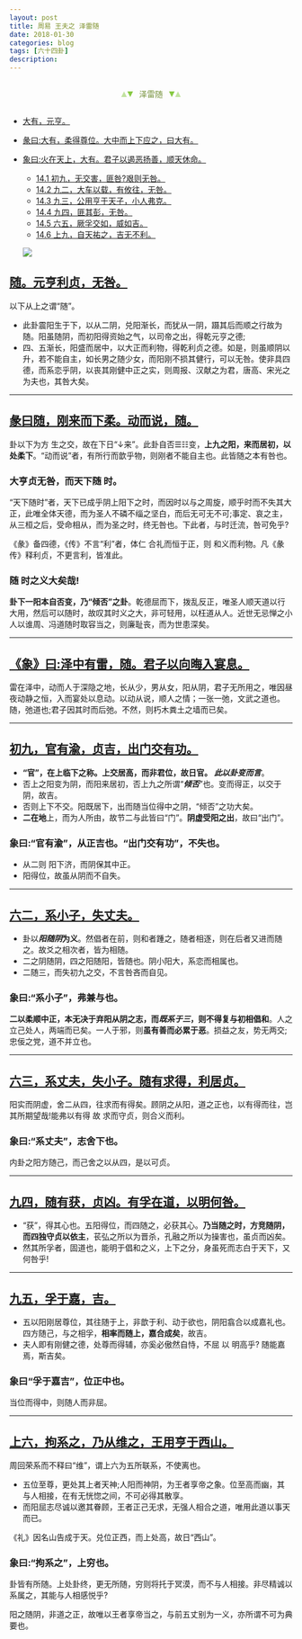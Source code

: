```yaml
---
layout: post
title: 周易 王夫之 泽雷随
date: 2018-01-30
categories: blog
tags: [六十四卦]
description: 
---
```


<span id = "jump"></span>


<section style="margin: 0px auto; text-align: center;">
    <section class="xhr" style="width: 0px; height: 0px; border-left: 5px solid transparent; border-right: 5px solid transparent; border-bottom: 10px solid rgb(135, 201, 67); display: inline-block; opacity: 0.5; border-top-color: rgb(135, 201, 67);"></section>
    <section class="xhr" style="width: 0px; height: 0px; border-left: 5px solid transparent; border-right: 5px solid transparent; border-top: 10px solid rgb(135, 201, 67); display: inline-block; margin-left: -3px; border-bottom-color: rgb(135, 201, 67);"></section>
    <section style="
margin-left: 0.5em;
display: inline-block;">
        <p>
            <span style="color: rgb(118, 146, 60);">泽雷随</span>
        </p>
    </section>
    <section class="xhr" style="margin-left: 0.5em; width: 0px; height: 0px; border-left: 5px solid transparent; border-right: 5px solid transparent; border-top: 10px solid rgb(135, 201, 67); display: inline-block; border-bottom-color: rgb(135, 201, 67);"></section>
    <section class="xhr" style="width: 0px; height: 0px; border-left: 5px solid transparent; border-right: 5px solid transparent; border-bottom: 10px solid rgb(135, 201, 67); display: inline-block; opacity: 0.5; margin-left: -3px; border-top-color: rgb(135, 201, 67);"></section>
</section>

- [大有，元亨。](#jump大有)
- [彖曰:大有，柔得尊位。大中而上下应之，曰大有。](#jump柔得尊位)
- [象曰:火在天上，大有。君子以遏恶扬善，顺天休命。](#jump火在天上)
  - [14.1 初九，无交害，匪咎?艰则无咎。](#jump无交害)
  - [14.2 九二，大车以载，有攸往，无咎。](#jump大车以载)
  - [14.3 九三，公用亨于天子，小人弗克。](#jump公用亨于天子)
  - [14.4 九四，匪其彭，无咎。](#jump匪其彭)
  - [14.5 六五，厥孚交如，威如吉。](#jump厥孚交如)
  - [14.6 上九，自天祐之，吉无不利。](#jump吉无不利)
  
  ![](http://www.guoyi360.com/uploads/allimg/130423/1-1304230QP0M5.jpg)


<span id = "jump元亨利贞"></span>
## [随。元亨利贞，无咎。](#jump)
以下从上之谓“随”。
- 此卦震阳生于下，以从二阴，兑阳渐长，而犹从一阴，蹑其后而顺之行故为随。阳虽随阴，而初阳得资始之气，以司帝之出，得乾元亨之德;
- 四、五渐长，阳盛而居中，以大正而利物，得乾利贞之德。如是，则虽顺阴以升，若不能自主，如长男之随少女，而阳刚不损其健行，可以无咎。使非具四德，而系恋乎阴，以丧其刚健中正之实，则周报、汉献之为君，唐高、宋光之为夫也，其咎大矣。


----

<span id = "jump刚来而下柔"></span>
## [彖曰随，刚来而下柔。动而说，随。](#jump)
卦以下为方 生之交，故在下日“↓来”。此卦自否☰☷变，**上九之阳，来而居初，以处柔下**。“动而说”者，有所行而歆乎物，则刚者不能自主也。此皆随之本有咎也。

### 大亨贞无咎，而天下随 时。
“天下随时”者，天下已成乎阴上阳下之时，而因时以与之周旋，顺乎时而不失其大正，此唯全体天德，而为圣人不磷不缁之坚白，而后无可无不可;事定、哀之主，从三桓之后，受命相从，而为圣之时，终无咎也。下此者，与时迁流，咎可免乎?


《彖》备四德，《传》不言“利”者，体仁 合礼而恒于正，则 和义而利物。凡《彖传》释利贞，不更言利，皆准此。

### 随 时之义大矣哉!
**卦下一阳本自否变，乃“倾否”之卦**。乾德屈而下，拨乱反正，唯圣人顺天道以行大用，然后可以随时，故叹其时义之大，非可轻用，以枉道从人。近世无忌惮之小人以谁周、冯道随时取容当之，则廉耻丧，而为世患深矣。

----

<span id = "jump泽中有雷"></span>
## [《象》曰:泽中有雷，随。君子以向晦入宴息。](#jump)
雷在泽中，动而人于深隐之地，长从少，男从女，阳从阴，君子无所用之，唯因昼夜动静之恒，入而宴处以息动。以动从说，顺人之情；一张一弛，文武之道也。
随，弛道也;君子因其时而后弛。不然，则朽木粪土之墙而已矣。



----

<span id = "jump官有渝"></span>
## [初九，官有渝，贞吉，出门交有功。](#jump)
- **“官”，在上临下之称。上交居高，而非君位，故日官。 *此以卦变而言***。
- 否上之阳变为阴，而阳来居初，否上九之所谓“***倾否***”也。变而得正，以交于阴，故吉。
- 否则上下不交。阳既居下，出而随当位得中之阴，“倾否”之功大矣。
- **二在地**上，而为人所由，故节二与此皆曰“门”。**阴虚受阳之出**，故曰“出门”。

### 象曰:“官有渝”，从正吉也。“出门交有功”，不失也。
- 从二则 阳下济，而阴保其中正。
- 阳得位，故虽从阴而不自失。


----

<span id = "jump系小子"></span>
## [六二，系小子，失丈夫。](#jump)
- 卦以***阳随阴*为义**。然倡者在前，则和者踵之，随者相逐，则在后者又进而随之。故爻之相次者，皆为相随。
- 二之阴随阴，四之阳随阳，皆随也。阴小阳大，系恋而相属也。
- 二随三，而失初九之交，不言咎吝而自见。

### 象曰:“系小子”，弗兼与也。
**二以柔顺中正，本无决于弃阳从阴之志，而*既系于三*，则不得复与初相倡和**。人之立己处人，两端而已矣。一人于邪，则**虽有善而必累于恶**。损益之友，势无两交;忠佞之党，道不并立也。

----

<span id = "jump系丈夫"></span>
## [六三，系丈夫，失小子。随有求得，利居贞。](#jump)
阳实而阴虚，舍二从四，往求而有得矣。顾阴之从阳，道之正也，以有得而往，岂其所期望哉!能弗以有得 故 求而守贞，则合义而利。

### 象曰:“系丈夫”，志舍下也。
内卦之阳方随己，而己舍之以从四，是以可贞。


----

<span id = "jump随有获"></span>
## [九四，随有获，贞凶。有孚在道，以明何咎。](#jump)
- “获”，得其心也。五阳得位，而四随之，必获其心。**乃当随之时，方竞随阴，而四独守贞以依主**，苌弘之所以为晋杀，孔融之所以为操害也，虽贞而凶矣。
- 然其所孚者，固道也，能明于倡和之义，上下之分，身虽死而志白于天下，又何咎乎!

----

<span id = "jump孚于嘉"></span>
## [九五，孚于嘉，吉。](#jump)
- 五以阳刚居尊位，其往随于上，非歆于利、动于欲也，阴阳翕合以成嘉礼也。四方随己，与之相孚，**相率而随上，嘉合成矣**，故吉。
- 夫人即有刚健之德，处尊而得辅，亦奚必傲然自恃，不屈 以 明高乎? 随能嘉焉，斯吉矣。

### 象曰“孚于嘉吉”，位正中也。
当位而得中，则随人而非屈。

----

<span id = "jump拘系之"></span>
## [上六，拘系之，乃从维之，王用亨于西山。](#jump)
周回荣系而不释曰“维”，谓上六为五所联系，不使离也。
- 五位至尊，更处其上者天神;人阳而神阴，为王者享帝之象。位至高而幽，其与人相接，在有无恍惚之间，不可必得其散享。
- 而阳屈志尽诚以邀其眷顾，王者正己无求，无强人相合之道，唯用此道以事天而已。


《礼》因名山告成于天。兑位正西，而上处高，故日“西山”。

### 象曰:“拘系之”，上穷也。
卦皆有所随。上处卦终，更无所随，穷则将托于冥漠，而不与人相接。非尽精诚以系属之，其能与人相感悦乎?


阳之随阴，非道之正，故唯以王者享帝当之，与前五丈别为一义，亦所谓不可为典要也。














